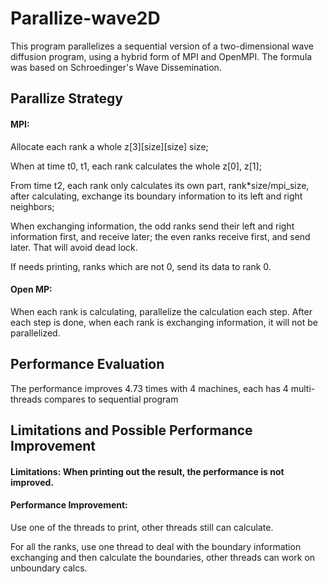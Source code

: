 # Parallize-wave2D

This program parallelizes a sequential version of a two-dimensional wave diffusion program, using a hybrid form of MPI and OpenMPI. The formula was based on Schroedinger's Wave Dissemination.


## Parallize Strategy
#### MPI:

Allocate each rank a whole z[3][size][size] size;

When at time t0, t1, each rank calculates the whole z[0], z[1];

From time t2, each rank only calculates its own part, rank*size/mpi_size, after calculating, exchange its boundary information to its left and right neighbors;

When exchanging information, the odd ranks send their left and right information first, and receive later; the even ranks receive first, and send later. That will avoid dead lock.

If needs printing, ranks which are not 0, send its data to rank 0.

#### Open MP:

When each rank is calculating, parallelize the calculation each step. After each step is done, when each rank is exchanging information, it will not be parallelized.


## Performance Evaluation
The performance improves 4.73 times with 4 machines, each has 4 multi-threads compares to sequential program


## Limitations and Possible Performance Improvement
#### Limitations:  When printing out the result, the performance is not improved.
#### Performance Improvement: 
Use one of the threads to print, other threads still can calculate.

For all the ranks, use one thread to deal with the boundary information exchanging and then calculate the boundaries, other threads can work on unboundary calcs.





